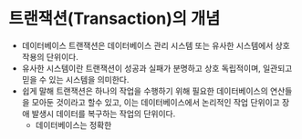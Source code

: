 # 트랜잭션(Transaction)의 개념
- 데이터베이스 트랜잭션은 데이터베이스 관리 시스템 또는 유사한 시스템에서 상호작용의 단위이다.
- 유사한 시스템이란 트랜잭션이 성공과 실패가 분명하고 상호 독립적이며, 일관되고 믿을 수 있는 시스템을 의미한다.
- 쉽게 말해 트랜잭션은 하나의 작업을 수행하기 위해 필요한 데이터베이스의 연산들을 모아둔 것이라고 할수 있고, 이는 데이터베이스에서 논리적인 작업 단위이고 장애 발생시 데이터를 복구하는 작업의 단위이다.
  - 데이터베이스는 정확한 

